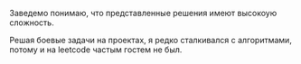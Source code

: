Заведемо понимаю, что представленные решения имеют высокоую сложность.

Решая боевые задачи на проектах, я редко сталкивался с алгоритмами, потому и на leetcode частым гостем не был.
